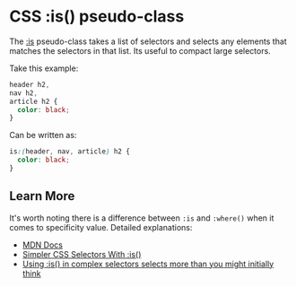 # CSS :is() pseudo-class

The [:is](https://developer.mozilla.org/en-US/docs/Web/CSS/:is) pseudo-class takes a list of selectors and selects any elements that matches the selectors in that list. Its useful to compact large selectors. 

Take this example:

```css
header h2,
nav h2,
article h2 {
  color: black;
}
```

Can be written as:

```css
is:(header, nav, article) h2 {
  color: black;
}
```

## Learn More

It's worth noting there is a difference between `:is` and `:where()` when it comes to specificity value. Detailed explanations:

- [MDN Docs](https://developer.mozilla.org/en-US/docs/Web/CSS/:is)
- [Simpler CSS Selectors With :is()](https://www.builder.io/blog/css-is)
- [Using :is() in complex selectors selects more than you might initially think](https://www.bram.us/2023/01/17/using-is-in-complex-selectors-selects-more-than-you-might-initially-think/)
